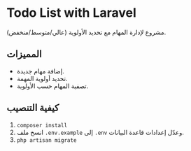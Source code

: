 # Todo List with Laravel

مشروع لإدارة المهام مع تحديد الأولوية (عالي/متوسط/منخفض).

## المميزات
- إضافة مهام جديدة.
- تحديد أولوية المهمة.
- تصفية المهام حسب الأولوية.

## كيفية التنصيب
1. `composer install`
2. انسخ ملف `.env.example` إلى `.env` وعدّل إعدادات قاعدة البيانات.
3. `php artisan migrate`
